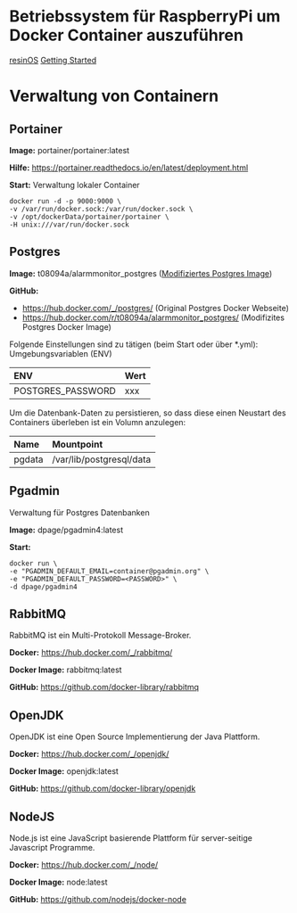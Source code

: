 # Betriebssystem für RaspberryPi um Docker Container auszuführen

[resinOS](https://resinos.io/)
[Getting Started](https://resinos.io/docs/raspberrypi3/gettingstarted/)

# Verwaltung von Containern

## Portainer

**Image:** portainer/portainer:latest

**Hilfe:** https://portainer.readthedocs.io/en/latest/deployment.html

**Start:**
Verwaltung lokaler Container
```
docker run -d -p 9000:9000 \
-v /var/run/docker.sock:/var/run/docker.sock \
-v /opt/dockerData/portainer/portainer \
-H unix:///var/run/docker.sock
```


## Postgres

**Image:** t08094a/alarmmonitor\_postgres ([Modifiziertes Postgres Image](./postgres/Dockerfile-x86))

**GitHub:**
- https://hub.docker.com/_/postgres/ (Original Postgres Docker Webseite)
- https://hub.docker.com/r/t08094a/alarmmonitor_postgres/ (Modifizites Postgres Docker Image)

Folgende Einstellungen sind zu tätigen (beim Start oder über \*.yml):
Umgebungsvariablen (ENV)

| ENV                | Wert           |
| :----------------- | :------------- |
| POSTGRES\_PASSWORD  | xxx            |

Um die Datenbank-Daten zu persistieren, so dass diese einen Neustart des Containers überleben ist ein Volumn anzulegen:

| Name     | Mountpoint               |
| :--------| :----------------------- |
| pgdata   | /var/lib/postgresql/data |


## Pgadmin

Verwaltung für Postgres Datenbanken

**Image:** dpage/pgadmin4:latest

**Start:**
```
docker run \
-e "PGADMIN_DEFAULT_EMAIL=container@pgadmin.org" \
-e "PGADMIN_DEFAULT_PASSWORD=<PASSWORD>" \
-d dpage/pgadmin4
```

## RabbitMQ

RabbitMQ ist ein Multi-Protokoll Message-Broker.

**Docker:** https://hub.docker.com/_/rabbitmq/

**Docker Image:** rabbitmq:latest

**GitHub:** https://github.com/docker-library/rabbitmq



## OpenJDK

OpenJDK ist eine Open Source Implementierung der Java Plattform.

**Docker:** https://hub.docker.com/_/openjdk/

**Docker Image:** openjdk:latest

**GitHub:** https://github.com/docker-library/openjdk

## NodeJS

Node.js ist eine JavaScript basierende Plattform für server-seitige Javascript Programme.

**Docker:** https://hub.docker.com/_/node/

**Docker Image:** node:latest

**GitHub:** https://github.com/nodejs/docker-node
